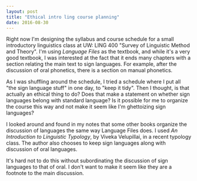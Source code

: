 ```yaml
---
layout: post
title: "Ethical intro ling course planning"
date: 2016-08-30
---
```


Right now I'm designing the syllabus and course schedule for a small introductory linguistics class at UW: LING 400 "Survey of Linguistic Method and Theory". I'm using *Language Files* as the textbook, and while it's a very good textbook, I was interested at the fact that it ends many chapters with a section relating the main text to sign languages. For example, after the discussion of oral phonetics, there is a section on manual phonetics.

As I was shuffling around the schedule, I tried a schedule where I put all "the sign language stuff" in one day, to "keep it tidy". Then I thought, is that actually an ethical thing to do? Does that make a statement on whether sign languages belong with standard language? Is it possible for me to organize the course this way and not make it seem like I'm ghettoizing sign languages? 

I looked around and found in my notes that some other books organize the discussion of languages the same way Language Files does. I used *An Introduction to Linguistic Typology*, by Viveka Velupillai, in a recent typology class. The author also chooses to keep sign languages along with discussion of oral languages.

It's hard not to do this without subordinating the discussion of sign languages to that of oral. I don't want to make it seem like they are a footnote to the main discussion.
